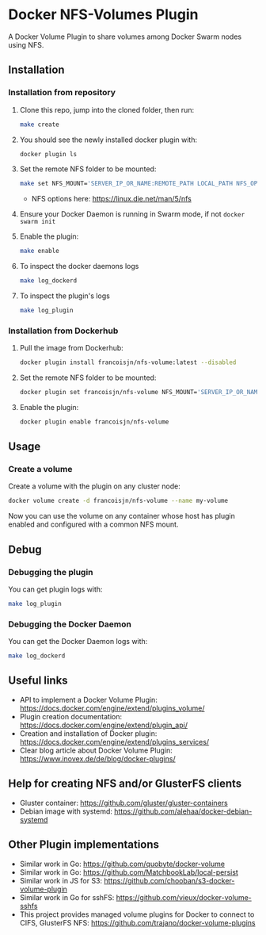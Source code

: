 # Docker NFS-Volumes Plugin
A Docker Volume Plugin to share volumes among Docker Swarm nodes using NFS.
## Installation
### Installation from repository
1. Clone this repo, jump into the cloned folder, then run:
    ```bash
    make create
    ```

2. You should see the newly installed docker plugin with:
    ```bash
    docker plugin ls
    ```

3. Set the remote NFS folder to be mounted:
    ```bash
    make set NFS_MOUNT='SERVER_IP_OR_NAME:REMOTE_PATH LOCAL_PATH NFS_OPTIONS'
    ```
    - NFS options here: <https://linux.die.net/man/5/nfs>

4. Ensure your Docker Daemon is running in Swarm mode, if not `docker swarm init`

5. Enable the plugin:
    ```bash
    make enable
    ```

6. To inspect the docker daemons logs
    ```bash
    make log_dockerd
    ```

7. To inspect the plugin's logs
    ```bash
    make log_plugin
    ```

### Installation from Dockerhub
   
1. Pull the image from Dockerhub:
    ```bash
    docker plugin install francoisjn/nfs-volume:latest --disabled
    ```
2. Set the remote NFS folder to be mounted:
    ```bash
    docker plugin set francoisjn/nfs-volume NFS_MOUNT='SERVER_IP_OR_NAME:REMOTE_PATH NFS_OPTIONS[; SERVER_IP_OR_NAME:REMOTE_PATH NFS_OPTIONS; ...]'
    ```
3. Enable the plugin:
    ```bash
    docker plugin enable francoisjn/nfs-volume
    ```

## Usage
### Create a volume
Create a volume with the plugin on any cluster node:
```bash
docker volume create -d francoisjn/nfs-volume --name my-volume
```
Now you can use the volume on any container whose host has plugin enabled and configured with a common NFS mount.


## Debug
### Debugging the plugin
You can get plugin logs with:
```bash
make log_plugin
```

### Debugging the Docker Daemon
You can get the Docker Daemon logs with:
```bash
make log_dockerd
```

## Useful links
- API to implement a Docker Volume Plugin: https://docs.docker.com/engine/extend/plugins_volume/
- Plugin creation documentation: https://docs.docker.com/engine/extend/plugin_api/
- Creation and installation of Docker plugin: https://docs.docker.com/engine/extend/plugins_services/
- Clear blog article about Docker Volume Plugin: https://www.inovex.de/de/blog/docker-plugins/

## Help for creating NFS and/or GlusterFS clients
- Gluster container: https://github.com/gluster/gluster-containers
- Debian image with systemd: https://github.com/alehaa/docker-debian-systemd

## Other Plugin implementations

- Similar work in Go: https://github.com/quobyte/docker-volume
- Similar work in Go: https://github.com/MatchbookLab/local-persist
- Similar work in JS for S3: https://github.com/chooban/s3-docker-volume-plugin
- Similar work in Go for sshFS: https://github.com/vieux/docker-volume-sshfs
- This project provides managed volume plugins for Docker to connect to CIFS, GlusterFS NFS: https://github.com/trajano/docker-volume-plugins
